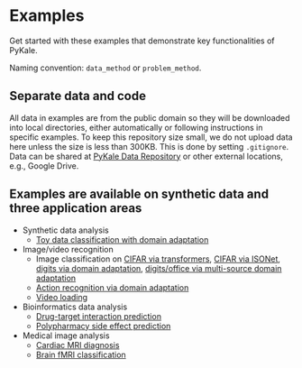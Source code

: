 # Examples

Get started with these examples that demonstrate key functionalities of PyKale.

Naming convention: `data_method` or `problem_method`.

## Separate data and code

All data in examples are from the public domain so they will be downloaded into local directories, either automatically or following instructions in specific examples. To keep this repository size small, we do not upload data here unless the size is less than 300KB. This is done by setting `.gitignore`. Data can be shared at [PyKale Data Repository](https://github.com/pykale/data) or other external locations, e.g., Google Drive.

## Examples are available on synthetic data and three application areas

- Synthetic data analysis
  - [Toy data classification with domain adaptation](https://github.com/pykale/pykale/tree/main/examples/toy_domain_adaptation)
- Image/video recognition
  - Image classification on [CIFAR via transformers](https://github.com/pykale/pykale/tree/master/examples/cifar_cnntransformer), [CIFAR via ISONet](https://github.com/pykale/pykale/tree/master/examples/cifar_isonet), [digits via domain adaptation](https://github.com/pykale/pykale/tree/master/examples/digits_dann), [digits/office via multi-source domain adaptation](https://github.com/pykale/pykale/tree/main/examples/office_multisource_adapt)
  - [Action recognition via domain adaptation](https://github.com/pykale/pykale/tree/master/examples/action_dann)
  - [Video loading](https://github.com/pykale/pykale/tree/master/examples/video_loading)
- Bioinformatics data analysis
  - [Drug-target interaction prediction](https://github.com/pykale/pykale/tree/master/examples/bindingdb_deepdta)
  - [Polypharmacy side effect prediction](https://github.com/pykale/pykale/tree/master/examples/polypharmacy_gripnet)
- Medical image analysis
  - [Cardiac MRI diagnosis](https://github.com/pykale/pykale/tree/master/examples/cmri_mpca)
  - [Brain fMRI classification](https://github.com/pykale/pykale/tree/main/examples/multisite_neuroimg_adapt)

